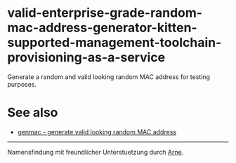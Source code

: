 # valid-enterprise-grade-random-mac-address-generator-kitten-supported-management-toolchain-provisioning-as-a-service

Generate a random and valid looking random MAC address for testing purposes.

# See also
- [genmac - generate valid looking random MAC address](https://github.com/andrewgho/genmac)

***
Namensfindung mit freundlicher Unterstuetzung durch [Arne](https://github.com/asmaps).
